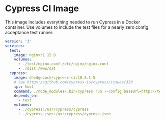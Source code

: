 # Cypress CI Image

This image includes everything needed to run Cypress in a Docker container. Use
volumes to include the test files for a nearly zero config acceptance test runner:

```yml
version: '3'
services:
  test:
    image: nginx:1.15.8
    volumes:
      - ./test/nginx.conf:/etc/nginx/nginx.conf
      - ./dist:/www/dat
  cypress:
    image: dhedgecock/cypress-ci:10.3.1.5
    # See https://github.com/cypress-io/cypress/issues/350
    ipc: host
    command: ./node_modules/.bin/cypress run --config baseUrl=http://test
    depends_on:
      - test
    volumes:
      - ./cypress:/usr/cypress/cypress
      - ./cypress.json:/usr/cypress/cypress.json
```
